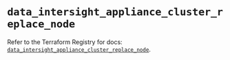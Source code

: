 # `data_intersight_appliance_cluster_replace_node`

Refer to the Terraform Registry for docs: [`data_intersight_appliance_cluster_replace_node`](https://registry.terraform.io/providers/ciscodevnet/intersight/1.0.71/docs/data-sources/appliance_cluster_replace_node).
